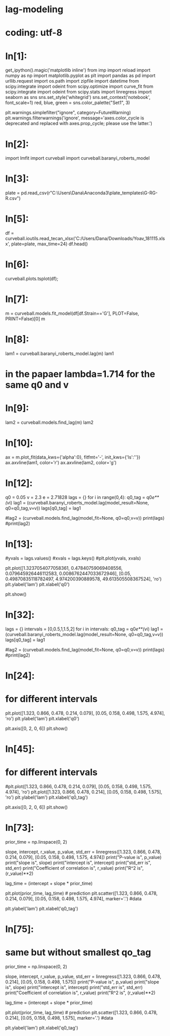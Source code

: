 # lag-modeling


# coding: utf-8

# In[1]:

get_ipython().magic('matplotlib inline')
from imp import reload
import numpy as np
import matplotlib.pyplot as plt
import pandas as pd
import urllib.request
import os.path
import zipfile
import datetime
from scipy.integrate import odeint
from scipy.optimize import curve_fit
from scipy.integrate import odeint
from scipy.stats import linregress
import seaborn as sns
sns.set_style('whitegrid')
sns.set_context('notebook', font_scale=1)
red, blue, green = sns.color_palette("Set1", 3)

plt.warnings.simplefilter("ignore", category=FutureWarning)
plt.warnings.filterwarnings('ignore', message='axes.color_cycle is deprecated and replaced with axes.prop_cycle; please use the latter.')


# In[2]:

import lmfit
import curveball
import curveball.baranyi_roberts_model


# In[3]:

plate = pd.read_csv(r"C:\Users\Dana\Anaconda3\plate_templates\G-RG-R.csv")


# In[5]:

df = curveball.ioutils.read_tecan_xlsx('C:/Users/Dana/Downloads/Yoav_181115.xlsx', plate=plate, max_time=24)
df.head()


# In[6]:

curveball.plots.tsplot(df);


# In[7]:

m = curveball.models.fit_model(df[df.Strain=='G'], PLOT=False, PRINT=False)[0]
m


# In[8]:

lam1 = curveball.baranyi_roberts_model.lag(m)
lam1
# in the papaer lambda=1.714 for the same q0 and v


# In[9]:

lam2 = curveball.models.find_lag(m)
lam2


# In[10]:

ax = m.plot_fit(data_kws={'alpha':0}, fitfmt='-', init_kws={'ls':''})
ax.axvline(lam1, color='r')
ax.axvline(lam2, color='g')


# In[12]:

q0 = 0.05
v = 2.3
e = 2.71828
lags = {}
for i in range(0,4):
    q0_tag = q0*e**(v*i)
    lag1 = (curveball.baranyi_roberts_model.lag(model_result=None, q0=q0_tag,v=v))
    lags[q0_tag] = lag1
    
#lag2 = (curveball.models.find_lag(model_fit=None, q0=q0,v=v))
print(lags)
#print(lag2)


# In[13]:

#yvals = lags.values()
#xvals = lags.keys()
#plt.plot(yvals, xvals)

plt.plot([1.3237054077058361, 0.47840759069408556, 0.079645926446112583, 0.0086762447033672946], [0.05, 0.49870835118782497, 4.974200390889578, 49.613505508367524], 'ro')
plt.ylabel('lam')
plt.xlabel('q0')

plt.show()


# In[32]:

lags = {}
intervals = [0,0.5,1,1.5,2]
for i in intervals:
    q0_tag = q0*e**(v*i)
    lag1 = (curveball.baranyi_roberts_model.lag(model_result=None, q0=q0_tag,v=v))
    lags[q0_tag] = lag1
    
#lag2 = (curveball.models.find_lag(model_fit=None, q0=q0,v=v))
print(lags)
#print(lag2)


# In[24]:

# for different intervals

plt.plot([1.323, 0.866, 0.478, 0.214, 0.079], [0.05, 0.158, 0.498, 1.575, 4.974], 'ro')
plt.ylabel('lam')
plt.xlabel('q0')

plt.axis([0, 2, 0, 6])
plt.show()


# In[45]:

# for different intervals

#plt.plot([1.323, 0.866, 0.478, 0.214, 0.079], [0.05, 0.158, 0.498, 1.575, 4.974], 'ro')
plt.plot([1.323, 0.866, 0.478, 0.214], [0.05, 0.158, 0.498, 1.575], 'ro')
plt.ylabel('lam')
plt.xlabel('q0_tag')

plt.axis([0, 2, 0, 6])
plt.show()


# In[73]:

prior_time = np.linspace(0, 2)

slope, intercept, r_value, p_value, std_err = linregress([1.323, 0.866, 0.478, 0.214, 0.079], [0.05, 0.158, 0.498, 1.575, 4.974])
print("P-value is", p_value)
print("slope is", slope)
print("intercept is", intercept)
print("std_err is", std_err)
print("Coefficient of correlation is", r_value)
print("R^2 is", (r_value)**2)
      
lag_time = (intercept + slope * prior_time)

plt.plot(prior_time, lag_time) # prediction
plt.scatter([1.323, 0.866, 0.478, 0.214, 0.079], [0.05, 0.158, 0.498, 1.575, 4.974], marker='.') #data

plt.ylabel('lam')
plt.xlabel('q0_tag')


# In[75]:

# same but without smallest qo_tag
prior_time = np.linspace(0, 2)

slope, intercept, r_value, p_value, std_err = linregress([1.323, 0.866, 0.478, 0.214], [0.05, 0.158, 0.498, 1.575])
print("P-value is", p_value)
print("slope is", slope)
print("intercept is", intercept)
print("std_err is", std_err)
print("Coefficient of correlation is", r_value)
print("R^2 is", (r_value)**2)
      
lag_time = (intercept + slope * prior_time)

plt.plot(prior_time, lag_time) # prediction
plt.scatter([1.323, 0.866, 0.478, 0.214], [0.05, 0.158, 0.498, 1.575], marker='.') #data

plt.ylabel('lam')
plt.xlabel('q0_tag')

